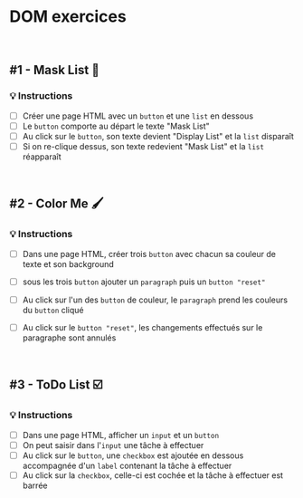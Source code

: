 # DOM exercices

<br>

##   #1 - Mask List :memo:

### :bulb: Instructions

- [ ] Créer une page HTML avec un `button` et une `list` en dessous
- [ ] Le `button` comporte au départ le texte "Mask List"
- [ ] Au click sur le `button`, son texte devient "Display List" et la `list` disparaît
- [ ] Si on re-clique dessus, son texte redevient "Mask List" et la `list` réapparaît 

<br>

##   #2 - Color Me 🖌️

### :bulb: Instructions

- [ ] Dans une page HTML, créer trois `button` avec chacun sa couleur de texte et son background 
- [ ] sous les trois `button` ajouter un `paragraph` puis un `button "reset"` 
- [ ] Au click sur l'un des `button` de couleur, le `paragraph` prend les couleurs du `button` cliqué
- [ ] Au click sur le `button "reset"`, les changements effectués sur le paragraphe sont annulés


<br>

##   #3 - ToDo List :ballot_box_with_check: 

### :bulb: Instructions

- [ ] Dans une page HTML, afficher un `input` et un `button`
- [ ] On peut saisir dans l'`input` une tâche à effectuer
- [ ] Au click sur le `button`, une `checkbox` est ajoutée en dessous accompagnée d'un `label` contenant la tâche à effectuer
- [ ] Au click sur la `checkbox`, celle-ci est cochée et la tâche à effectuer est barrée

